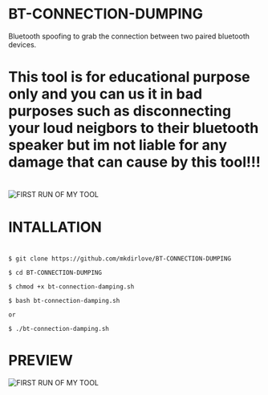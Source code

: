# BT-CONNECTION-DUMPING
Bluetooth spoofing to grab the connection between two paired bluetooth devices.
#
# This tool is for educational purpose only and you can us it in bad purposes such as disconnecting your loud neigbors to their bluetooth speaker but im not liable for any damage that can cause by this tool!!!
#
![FIRST RUN OF MY TOOL](https://github.com/mkdirlove/BT-CONNECTION-DUMPING/blob/master/bt.png)
#
# INTALLATION
#
    $ git clone https://github.com/mkdirlove/BT-CONNECTION-DUMPING

    $ cd BT-CONNECTION-DUMPING

    $ chmod +x bt-connection-damping.sh

    $ bash bt-connection-damping.sh
    
    or
    
    $ ./bt-connection-damping.sh
#
# PREVIEW
![FIRST RUN OF MY TOOL](https://github.com/mkdirlove/BT-CONNECTION-DUMPING/blob/master/preview.png)
